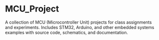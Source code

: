 # MCU_Project
A collection of MCU (Microcontroller Unit) projects for class assignments and experiments. Includes STM32, Arduino, and other embedded systems examples with source code, schematics, and documentation.
